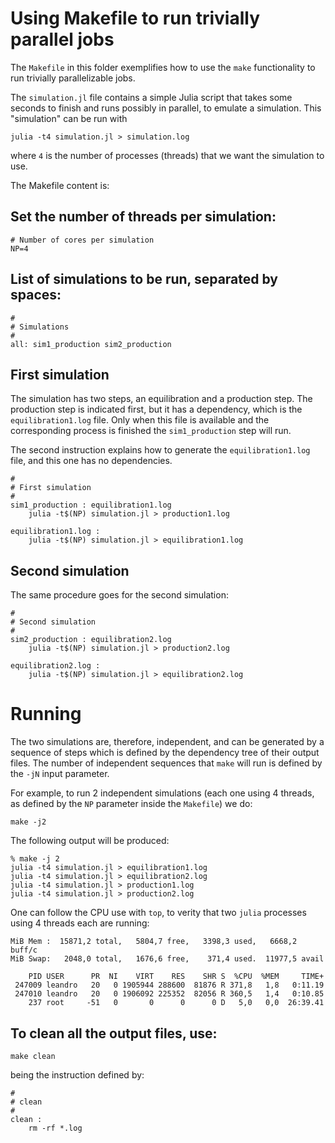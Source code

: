 # Using Makefile to run trivially parallel jobs

The `Makefile` in this folder exemplifies how to use the `make` functionality to run trivially parallelizable jobs. 

The `simulation.jl` file contains a simple Julia script that takes some seconds to finish and runs possibly in parallel, to emulate a simulation. This "simulation" can be run with

```
julia -t4 simulation.jl > simulation.log
```

where `4` is the number of processes (threads) that we want the simulation to use. 

The Makefile content is:

## Set the number of threads per simulation:
```
# Number of cores per simulation
NP=4
```

## List of simulations to be run, separated by spaces:
```
#
# Simulations
#
all: sim1_production sim2_production 
```

## First simulation

The simulation has two steps, an equilibration and a production step. The production step is indicated first, but it has a dependency, which is the `equilibration1.log` file. Only when this file is available and the corresponding process is finished the `sim1_production` step will run. 

The second instruction explains how to generate the `equilibration1.log` file, and this one has no dependencies. 
```
#
# First simulation
#
sim1_production : equilibration1.log
	julia -t$(NP) simulation.jl > production1.log

equilibration1.log :  
	julia -t$(NP) simulation.jl > equilibration1.log
```

## Second simulation

The same procedure goes for the second simulation:
```
#
# Second simulation
#
sim2_production : equilibration2.log
	julia -t$(NP) simulation.jl > production2.log

equilibration2.log :  
	julia -t$(NP) simulation.jl > equilibration2.log
```

# Running

The two simulations are, therefore, independent, and can be generated by a sequence of steps which is defined by the dependency tree of their output files. The number of independent sequences that `make` will run is defined by the `-jN` input parameter. 

For example, to run 2 independent simulations (each one using 4 threads, as defined by the `NP` parameter inside the `Makefile`) we do:

```
make -j2 
```

The following output will be produced:

```
% make -j 2
julia -t4 simulation.jl > equilibration1.log
julia -t4 simulation.jl > equilibration2.log
julia -t4 simulation.jl > production1.log
julia -t4 simulation.jl > production2.log
```

One can follow the CPU use with `top`, to verity that two `julia` processes using 4 threads each are running:

```
MiB Mem :  15871,2 total,   5804,7 free,   3398,3 used,   6668,2 buff/c
MiB Swap:   2048,0 total,   1676,6 free,    371,4 used.  11977,5 avail 

    PID USER      PR  NI    VIRT    RES    SHR S  %CPU  %MEM     TIME+ 
 247009 leandro   20   0 1905944 288600  81876 R 371,8   1,8   0:11.19 
 247010 leandro   20   0 1906092 225352  82056 R 360,5   1,4   0:10.85 
    237 root     -51   0       0      0      0 D   5,0   0,0  26:39.41
```

## To clean all the output files, use:

```
make clean
```

being the instruction defined by:

```
#
# clean
#
clean : 
	rm -rf *.log
```



